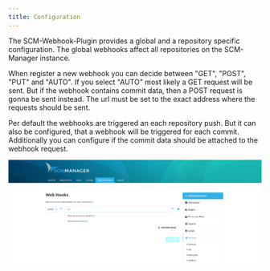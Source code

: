 ```yaml
---
title: Configuration
---
```

The SCM-Webhook-Plugin provides a global and a repository specific configuration. The global webhooks affect all repositories on the SCM-Manager instance.

When register a new webhook you can decide between "GET", "POST", "PUT" and "AUTO". If you select "AUTO" most likely a GET request will be sent. But if the webhook contains commit data, then a POST request is gonna be sent instead.
The url must be set to the exact address where the requests should be sent.

Per default the webhooks are triggered an each repository push. But it can also be configured, that a webhook will be triggered for each commit. 
Additionally you can configure if the commit data should be attached to the webhook request.

![Webhook configuration](assets/config.png)
